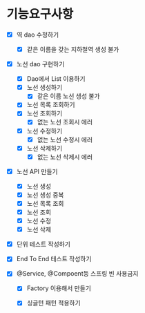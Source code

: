 # 기능요구사항

- [x] 역 dao 수정하기 

  - [x] 같은 이름을 갖는 지하철역 생성 불가

- [x] 노선 dao 구현하기

  - [x] Dao에서 List 이용하기
  - [x] 노선 생성하기
    - [x] 같은 이름 노선 생성 불가
  - [x] 노선 목록 조회하기
  - [x] 노선 조회하기
    - [x] 없는 노선 조회시 에러
  - [x] 노선 수정하기
    - [x] 없는 노선 수정시 에러
  - [x] 노선 삭제하기
    - [x] 없는 노선 삭제시 에러

- [x] 노선 API 만들기

  - [x] 노선 생성
  - [x] 노선 생성 중복
  - [x] 노선 목록 조회
  - [x] 노선 조회
  - [x] 노선 수정
  - [x] 노선 삭제

- [x] 단위 테스트 작성하기

- [x] End To End 테스트 작성하기 

- [x] @Service, @Compoent등 스프링 빈 사용금지

  - [x] Factory 이용해서 만들기
  - [x] 싱글턴 패턴 적용하기

  

